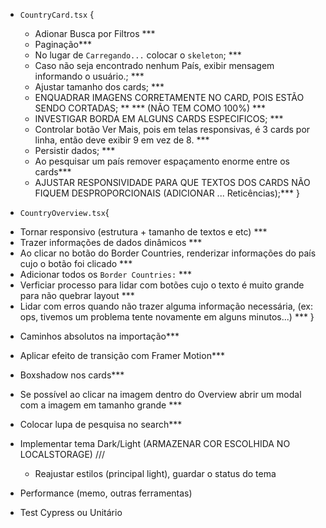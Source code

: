 * `CountryCard.tsx` {
  - Adionar Busca por Filtros ***
  - Paginação***
  - No lugar de `Carregando...` colocar o `skeleton`; ***
  - Caso não seja encontrado nenhum País, exibir mensagem informando o usuário.; ***
  - Ajustar tamanho dos cards; ***
  - ENQUADRAR IMAGENS CORRETAMENTE NO CARD, POIS ESTÃO SENDO CORTADAS; **  *** (NÃO TEM COMO 100%) ***
  - INVESTIGAR BORDA EM ALGUNS CARDS ESPECIFICOS; ***
  - Controlar botão Ver Mais, pois em telas responsivas, é 3 cards por linha, então deve exibir 9 em vez de 8. ***
  - Persistir dados; ***
  - Ao pesquisar um país remover espaçamento enorme entre os cards***
  - AJUSTAR RESPONSIVIDADE PARA QUE TEXTOS DOS CARDS NÃO FIQUEM DESPROPORCIONAIS (ADICIONAR ... Reticências);***
}

* `CountryOverview.tsx`{
 - Tornar responsivo (estrutura +  tamanho de textos e etc) ***
 - Trazer informações de dados dinâmicos ***
 - Ao clicar no botão do Border Countries, renderizar informações do país cujo o botão foi clicado ***
 - Adicionar todos os `Border Countries:` ***
 - Verficiar processo para lidar com botões cujo o texto é muito grande para não quebrar layout ***
 - Lidar com erros quando não trazer alguma informação necessária, (ex: ops, tivemos um problema tente novamente em alguns minutos...) ***
}
* Caminhos absolutos na importação***
* Aplicar efeito de transição com Framer Motion***
* Boxshadow nos cards***
* Se possível ao clicar na imagem dentro do Overview abrir um modal com a imagem em tamanho grande ***
* Colocar lupa de pesquisa no search***
* Implementar tema Dark/Light (ARMAZENAR COR ESCOLHIDA NO LOCALSTORAGE) ///
  - Reajustar estilos (principal light), guardar o status do tema


* Performance (memo, outras ferramentas)
* Test Cypress ou Unitário
